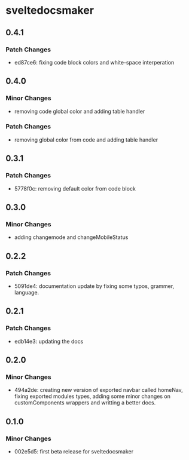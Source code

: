 # sveltedocsmaker

## 0.4.1

### Patch Changes

- ed87ce6: fixing code block colors and white-space interperation

## 0.4.0

### Minor Changes

- removing code global color and adding table handler

### Patch Changes

- removing global color from code and adding table handler

## 0.3.1

### Patch Changes

- 5778f0c: removing default color from code block

## 0.3.0

### Minor Changes

- adding changemode and changeMobileStatus

## 0.2.2

### Patch Changes

- 5091de4: documentation update by fixing some typos, grammer, language.

## 0.2.1

### Patch Changes

- edb14e3: updating the docs

## 0.2.0

### Minor Changes

- 494a2de: creating new version of exported navbar called homeNav, fixing exported modules types, adding some minor changes on customComponents wrappers and writting a better docs.

## 0.1.0

### Minor Changes

- 002e5d5: first beta release for sveltedocsmaker
